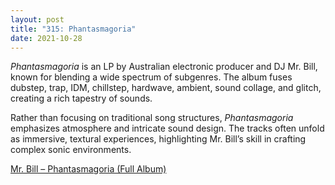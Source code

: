 ```yaml
---
layout: post
title: "315: Phantasmagoria"
date: 2021-10-28
---
```


*Phantasmagoria* is an LP by Australian electronic producer and DJ Mr. Bill, known for blending a wide spectrum of subgenres. The album fuses dubstep, trap, IDM, chillstep, hardwave, ambient, sound collage, and glitch, creating a rich tapestry of sounds.

Rather than focusing on traditional song structures, *Phantasmagoria* emphasizes atmosphere and intricate sound design. The tracks often unfold as immersive, textural experiences, highlighting Mr. Bill’s skill in crafting complex sonic environments.

[Mr. Bill – Phantasmagoria (Full Album)](https://youtu.be/m2QFTuqVra8?t=1965)
